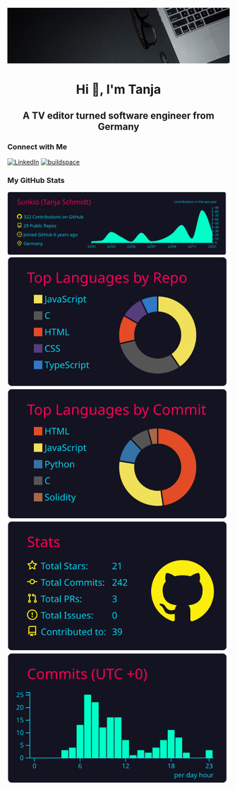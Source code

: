 [![](https://github.com/Sunkio/Sunkio/blob/main/tanja-schmidt_software-engineer.gif)](https://www.linkedin.com/in/tanja-schmidt-667a36122/)

<h1 align="center">Hi 👋, I'm Tanja</h1>
<h2 align="center">A TV editor turned software engineer from Germany</h2>

<h3 align="left">Connect with Me</h3>

[![LinkedIn](https://img.shields.io/badge/-LinkedIn-0e76a8?style=flat-square&logo=linkedin&logoColor=white)](https://www.linkedin.com/in/tanja-schmidt-667a36122/)
[![buildspace](https://img.shields.io/badge/%F0%9F%A6%84-buildspace-E641F6)](https://buildspace.so/@tanja)
<!-- [![Docker Hub](https://img.shields.io/badge/-Docker%20Hub-0db7ed?style=flat-square&logo=docker&logoColor=white)](https://hub.docker.com/u/) -->
<!-- [![Personal Website](https://img.shields.io/badge/-Personal%20Website-f8f8fa?style=flat-square)](https://tanjasportfolio.com) -->

<h3 align="left">My GitHub Stats</h3>

![](https://raw.githubusercontent.com/Sunkio/Sunkio/main/profile-summary-card-output/2077/0-profile-details.svg)
![](https://raw.githubusercontent.com/Sunkio/Sunkio/main/profile-summary-card-output/2077/1-repos-per-language.svg) ![](https://raw.githubusercontent.com/Sunkio/Sunkio/main/profile-summary-card-output/2077/2-most-commit-language.svg)
![](https://raw.githubusercontent.com/Sunkio/Sunkio/main/profile-summary-card-output/2077/3-stats.svg) ![](https://raw.githubusercontent.com/Sunkio/Sunkio/main/profile-summary-card-output/2077/4-productive-time.svg)


<!--
- 🔭 I’m currently working on ...
- 🌱 I’m currently learning ...
- 👯 I’m looking to collaborate on ...
- 🤔 I’m looking for help with ...
- 💬 Ask me about ...
- 📫 How to reach me: ...
- 😄 Pronouns: ...
- ⚡ Fun fact: ...
-->
